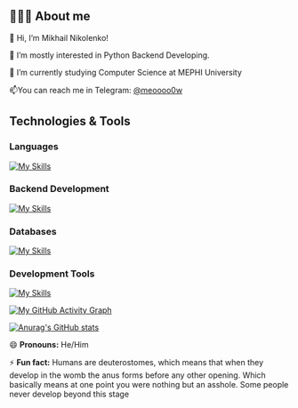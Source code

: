## 👨🏻‍🎓 About me

<!--
**CSSSensei/CSSSensei** is a ✨ _special_ ✨ repository because its `README.md` (this file) appears on your GitHub profile.

Here are some ideas to get you started:

- 🔭 I’m currently working on ...
- 🌱 I’m currently learning ...
- 👯 I’m looking to collaborate on ...
- 🤔 I’m looking for help with ...
- 💬 Ask me about ...
- 📫 How to reach me: ...
- 😄 Pronouns: ...
- ⚡ Fun fact: ...
-->
👋 Hi, I’m Mikhail Nikolenko!

👀 I’m mostly interested in Python Backend Developing.

🌱 I’m currently studying Computer Science at MEPHI University

📫You can reach me in Telegram: [@meoooo0w](https://tg.yan-toples.ru)

## **Technologies & Tools**
### **Languages**  
  [![My Skills](https://skillicons.dev/icons?i=py,golang,cpp,c,kotlin,html,css,js)](https://skillicons.dev)
  
### **Backend Development**  
  [![My Skills](https://skillicons.dev/icons?i=django,flask)](https://skillicons.dev)
  
### **Databases**  
  [![My Skills](https://skillicons.dev/icons?i=postgresql,sqlite,mysql)](https://skillicons.dev)
  
### **Development Tools**  
  [![My Skills](https://skillicons.dev/icons?i=git,clion,pycharm,webstorm,idea,notion)](https://skillicons.dev)

  [![My GitHub Activity Graph](https://github-readme-activity-graph.vercel.app/graph?username=CSSSensei&height=300&theme=dracula&hide_border=true&days=365)](https://github.com/CSSSensei/github-readme-activity-graph)

  [![Anurag's GitHub stats](https://github-readme-stats.vercel.app/api?username=CSSSensei&show_icons=true&theme=radical)](https://github.com/anuraghazra/github-readme-stats)

😄 **Pronouns:** He/Him

⚡ **Fun fact:** Humans are deuterostomes, which means that when they develop in the womb the anus forms before any other opening. Which basically means at one point you were nothing but an asshole. Some people never develop
beyond this stage
